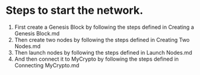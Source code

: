 # Steps to start the network.

1. First create a Genesis Block by following the steps defined in Creating a Genesis Block.md
2. Then create two nodes by following the steps defined in Creating Two Nodes.md
3. Then launch nodes by following the steps defined in Launch Nodes.md
4. And then connect it to MyCrypto by following the steps defined in Connecting MyCrypto.md


